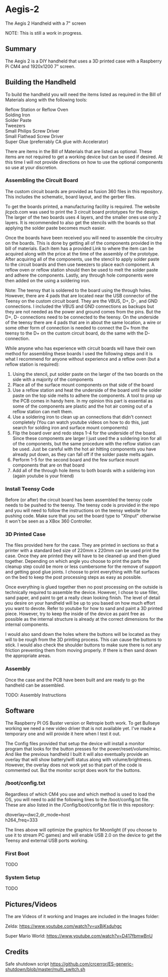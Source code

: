 # Aegis-2
The Aegis 2 Handheld with a 7" screen

NOTE: This is still a work in progress.

## Summary

The Aegis 2 is a DIY handheld that uses a 3D printed case with a Raspberry Pi CM4 and 1920x1200 7" screen.

## Building the Handheld

To build the handheld you will need the items listed as required in the Bill of Materials along with the following tools:

Reflow Station or Reflow Oven<br/>
Solding Iron<br/>
Solder Paste<br/>
Tweezers<br/>
Small Philips Screw Driver<br/>
Small Flathead Screw Driver<br/>
Super Glue (preferrably CA glue with Accelerator)

There are items in the Bill of Materials that are listed as optional. These items are not required to get a working device but can be used if desired. At this time I will not provide directions on how to use the optional components so use at your discretion.

### Assembling the Circuit Board

The custom circuit boards are provided as fusion 360 files in this repository. This includes the schematic, board layout, and the gerber files. 

To get the boards printed, a manufacturing facility is required. The website jlcpcb.com was used to print the 3 circuit board prototypes for the design. The larger of the two boards uses 4 layers, and the smaller ones use only 2 layers. It is recommended to also get the stencils with the boards so that applying the solder paste becomes much easier.

Once the boards have been received you will need to assemble the circuitry on the boards. This is done by getting all of the components provided in the bill of materials. Each item has a provided Link to where the item can be acquired along with the price at the time of the assembly of the prototype. After acquiring all of the components, use the stencil to apply solder paste to the circuit boards and then use tweezers to place each component. A reflow oven or reflow station should then be used to melt the solder paste and adhere the components. Lastly, any through hole components were then added on the using a soldering iron. 

Note: The teensy that is soldered to the board using the through holes. However, there are 4 pads that are located near the USB connector of the Teensy on the custom circuit board. They are the VBUS, D+, D-, and GND connections. I included the VBUS and GND connections as backups but they are not needed as the power and ground comes from the pins. But the D+, D- connections need to be connected to the teensy. On the underside of the teensy there are 4 pads that are in about the same location, a wire or some other form of connection is needed to connect the D+ from the teensy to the D+ on the custom circuit board, do the same with the D- connection.

While anyone who has experience with circuit boards will have their own method for assembling these boards I used the following steps and it is what I recommend for anyone without experience and a reflow oven (but a reflow station is required):
1. Using the stencil, put solder paste on the larger of the two boards on the side with a majority of the components
2. Place all of the surface mount components on that side of the board
3. Use a reflow station and heat the underside of the board until the solder paste on the top side melts to adhere the components. A tool to prop up the PCB comes in handy here. In my opinion this part is essential as some of the components are plastic and the hot air coming out of a reflow station can melt them.
4. Use a soldering iron to clean up an connections that didn't connect completely (You can watch youtube videos on how to do this, just search for solding iron and surface mount components)
5. Flip the board over and redo steps 1-4 for the underside of the board. Since these components are larger I just used the a soldering iron for all of the components, but the same procedure with the reflow station can be used. Just be careful with the hot air hitting components you have already put down, as they can fall off if the solder paste melts again.
6. Perform 1-5 for the second board and the few surface mount components that are on that board
7. Add all of the through hole items to both boards with a soldering iron (again youtube is your friend)

### Install Teensy Code

Before (or after) the circuit board has been assembled the teensy code needs to be pushed to the teensy. The teensy code is provided in the repo and you will need to follow the instructions on the teensy website for pushing code. Make sure that you set the board type to "XInput" otherwise it won't be seen as a XBox 360 Controller.

### 3D Printed Case

The files provided here for the case. They are printed in sections so that a printer with a standard bed size of 220mm x 220mm can be used print the case. Once they are printed they will have to be cleaned up and then glued together. Depending on which angle you choose to print the parts the cleanup step could be more or less cumbersome for the remove of support and getting good glue joints. I choose to print everything with flat surfaces on the bed to keep the post processing steps as easy as possible.

Once everything is glued together then no post processing on the outside is technically required to assemble the device. However, I chose to use filler, sand paper, and paint to get a really clean looking finish. The level of detail you desire on your handheld will be up to you based on how much effort you want to devote. Refer to youtube for how to sand and paint a 3D printed piece. However, try to keep the inside of the device as paint free as possible as the internal structure is already at the correct dimensions for the internal components.

I would also sand down the holes where the buttons will be located as they will to be rough from the 3D printing process. This can cause the buttons to stick. I would also check the shoulder buttons to make sure there is not any friction preventing them from moving properly. If there is then sand down the appropriate areas.

### Assembly

Once the case and the PCB have been built and are ready to go the handheld can be assembled.

TODO: Assembly Instructions

## Software

The Raspberry PI OS Buster version or Retropie both work. To get Bullseye working we need a new video driver that is not available yet. I've made a temporary one and will provide it here when I test it out.

The Config files provided that setup the device will install a monitor program that looks for the button presses for the power/reset/volume/misc. And like the previous handheld I built it will also eventually provide an overlay that will show battery/wifi status along with volume/brightness. However, the overlay does not work yet so that part of the code is commented out. But the monitor script does work for the buttons.

### /boot/config.txt

Regardless of which CM4 you use and which method is used to load the OS, you will need to add the following lines to the /boot/config.txt file. These are also listed in the /Config/boot/config.txt file in this repository:

dtoverlay=dwc2,dr_mode=host<br/>
h264_freq=333

The lines above will optimize the graphics for Moonlight (if you choose to use it to stream PC games) and will enable USB 2.0 on the device to get the Teensy and external USB ports working.

### First Boot

TODO

### System Setup

TODO

## Pictures/Videos

The are Videos of it working and Images are included in the Images folder:

Zelda: https://www.youtube.com/watch?v=uxBjKsduhgc

Super Mario World: https://www.youtube.com/watch?v=D417fbmwBnU

## Credits

Safe shutdown script
https://github.com/crcerror/ES-generic-shutdown/blob/master/multi_switch.sh
